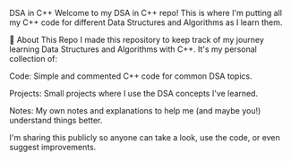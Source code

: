 DSA in C++
Welcome to my DSA in C++ repo! This is where I'm putting all my C++ code for different Data Structures and Algorithms as I learn them.

🎯 About This Repo
I made this repository to keep track of my journey learning Data Structures and Algorithms with C++. It's my personal collection of:

Code: Simple and commented C++ code for common DSA topics.

Projects: Small projects where I use the DSA concepts I've learned.

Notes: My own notes and explanations to help me (and maybe you!) understand things better.

I'm sharing this publicly so anyone can take a look, use the code, or even suggest improvements.

